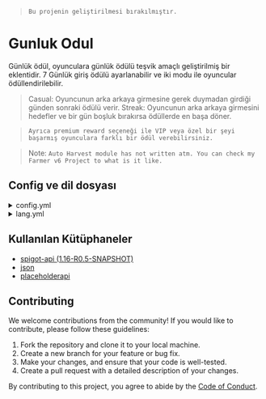 > `Bu projenin geliştirilmesi bırakılmıştır.`

# Gunluk Odul

Günlük ödül, oyunculara günlük ödülü teşvik amaçlı geliştirilmiş bir eklentidir. 7 Günlük giriş ödülü ayarlanabilir ve iki modu ile oyuncular ödüllendirilebilir.

> Casual: Oyuncunun arka arkaya girmesine gerek duymadan girdiği günden sonraki ödülü verir.
> Streak: Oyuncunun arka arkaya girmesini hedefler ve bir gün boşluk bırakırsa ödüllerde en başa döner.

> ` Ayrıca premium reward seçeneği ile VIP veya özel bir şeyi başarmış oyunculara farklı bir ödül verebilirsiniz. `

> Note: ` Auto Harvest module has not written atm. You can check my Farmer v6 Project to what is it like. `

## Config ve dil dosyası
<details>
  <summary>config.yml</summary>

    # "Streak" or "Casual" rewarding system
    Type: Streak
    debug: false
    forceOpen: true
    rewardSound: "LEVEL_UP"
    Rewards:
    first:
        material: STORAGE_MINECART
        tookedMaterial: MINECART
        firework:
            deploy: true
            amount: 3
        name: "&61. &eGünün Ödülü"
        lore:
        - ""
        - "&7Günlük bonusunuzu almak için"
        - "&7her gün tekrar gelin!"
        - ""
        - "&eÜst üste ne kadar çok gün katılırsanız,"
        - "&eödül o kadar iyi olur!"
        - "&7Durum: {status}"
        commands:
        - "msg %player% tebrikler!"
    second:
        material: STORAGE_MINECART
        tookedMaterial: MINECART
        firework:
            deploy: true
            amount: 3
        name: "&62. &eGünün Ödülü"
        lore:
        - ""
        - "&7Günlük bonusunuzu almak için"
        - "&7her gün tekrar gelin!"
        - ""
        - "&eÜst üste ne kadar çok gün katılırsanız,"
        - "&eödül o kadar iyi olur!"
        - "&7Durum: {status}"
        commands:
        - "msg %player% tebrikler!"
    third:
        material: STORAGE_MINECART
        tookedMaterial: MINECART
        firework:
            deploy: true
            amount: 3
        name: "&63. &eGünün Ödülü"
        lore:
        - ""
        - "&7Günlük bonusunuzu almak için"
        - "&7her gün tekrar gelin!"
        - ""
        - "&eÜst üste ne kadar çok gün katılırsanız,"
        - "&eödül o kadar iyi olur!"
        - "&7Durum: {status}"
        commands:
        - "msg %player% tebrikler!"
    fourth:
        material: STORAGE_MINECART
        tookedMaterial: MINECART
        firework:
            deploy: true
            amount: 3
        name: "&64. &eGünün Ödülü"
        lore:
        - ""
        - "&7Günlük bonusunuzu almak için"
        - "&7her gün tekrar gelin!"
        - ""
        - "&eÜst üste ne kadar çok gün katılırsanız,"
        - "&eödül o kadar iyi olur!"
        - "&7Durum: {status}"
        commands:
        - "msg %player% tebrikler!"
    fifth:
        material: STORAGE_MINECART
        tookedMaterial: MINECART
        firework:
            deploy: true
            amount: 3
        name: "&65. &eGünün Ödülü"
        lore:
        - ""
        - "&7Günlük bonusunuzu almak için"
        - "&7her gün tekrar gelin!"
        - ""
        - "&eÜst üste ne kadar çok gün katılırsanız,"
        - "&eödül o kadar iyi olur!"
        - "&7Durum: {status}"
        commands:
        - "msg %player% tebrikler!"
    sixth:
        material: STORAGE_MINECART
        tookedMaterial: MINECART
        firework:
            deploy: true
            amount: 3
        name: "&66. &eGünün Ödülü"
        requirement:
            permission: "gunlukodul.vip"
        reqErrorMessage: "&2GünlükÖdül &4VIP &cyetkin bulunmadığından ödül alamadın!"
        lore:
        - ""
        - "&7Günlük bonusunuzu almak için"
        - "&7her gün tekrar gelin!"
        - ""
        - "&eÜst üste ne kadar çok gün katılırsanız,"
        - "&eödül o kadar iyi olur!"
        - "&7Durum: {status}"
        commands:
        - "msg %player% tebrikler!"
    seventh:
        material: STORAGE_MINECART
        tookedMaterial: MINECART
        requirement:
            statistic_hours_played: 200
            reward:
            - "msg %player% 200 saat oynadığın için farklı bir ödül aldın!"
            - "give %player% diamond 1"
        firework:
            deploy: true
            amount: 3
        name: "&67. &eGünün Ödülü"
        lore:
        - ""
        - "&7Günlük bonusunuzu almak için"
        - "&7her gün tekrar gelin!"
        - ""
        - "&e200 Saat oynama ödülü:"
        - "&7Bir elmas"
        - ""
        - "&eÜst üste ne kadar çok gün katılırsanız,"
        - "&eödül o kadar iyi olur!"
        - "&7Durum: {status}"
        commands:
        - "msg %player% tebrikler!"
</details>

<details>
    <summary>lang.yml</summary>

    timeFormat:
    hour: "s"
    minute: "dk"
    second: "sn"

    Gui:
    name: "&2Günlük Ödül"
    rewardTooked: "&cAlınmış"
    rewardCannot: "&cAlınamaz"
    rewardATM: "&aBuradasın"
    rewardHelp:
        name: "&3Ödül Bilgisi"
        lore:
        - ""
        - " &8▪ &7Bu menü senin günlük ödülünü"
        - " &8▪ &7Alabileceğin yerdir. Durumunu buradan"
        - " &8▪ &7Inceleyip her gün yeni ödül alabilirsin!"
        
    fillItem:
    material: "STAINED_GLASS_PANE"
    damage: 7
        
    Titles:
    DailyReward: "&2Günlük Ödül"
    
    RewardMsg:
    alreadyTook: "&cÖdülü Alınamaz!"
    takingSuccess: "&aÖdül Alındı!"
    loginMsg: "&2GünlükÖdül &7Günlük ödülün hazır almayı unutma! &6/günlüködül"
    
    Placeholder:
    canTake: "&aAlınabilir"
</details>

## Kullanılan Kütüphaneler

* [spigot-api (1.16-R0.5-SNAPSHOT)](https://hub.spigotmc.org/stash/projects/SPIGOT/repos/spigot/browse)
* [json](https://www.json.org/json-en.html)
* [placeholderapi](https://www.spigotmc.org/resources/placeholderapi.6245/)

## Contributing

We welcome contributions from the community! If you would like to contribute, please follow these guidelines:

1. Fork the repository and clone it to your local machine.
2. Create a new branch for your feature or bug fix.
3. Make your changes, and ensure that your code is well-tested.
4. Create a pull request with a detailed description of your changes.

By contributing to this project, you agree to abide by the [Code of Conduct](CODE_OF_CONDUCT.md).